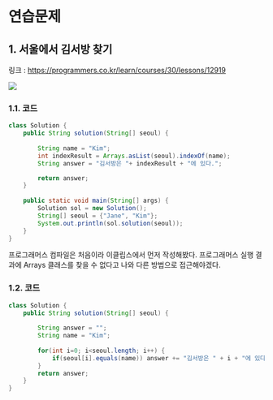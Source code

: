 
# 연습문제
## 1. 서울에서 김서방 찾기

링크 :  https://programmers.co.kr/learn/courses/30/lessons/12919

![](https://images.velog.io/images/withcolinsong/post/444cb110-2429-4571-b3fa-6d13a9a31d08/image.png)

### 1.1. 코드
```java
class Solution {
    public String solution(String[] seoul) {
    	
    	String name = "Kim";
    	int indexResult = Arrays.asList(seoul).indexOf(name);
        String answer = "김서방은 "+ indexResult + "에 있다.";

        return answer;
    }
    
    public static void main(String[] args) {
    	Solution sol = new Solution();
    	String[] seoul = {"Jane", "Kim"};
        System.out.println(sol.solution(seoul));
    }
}
```

프로그래머스 컴파일은 처음이라 이클립스에서 먼저 작성해봤다.
프로그래머스 실행 결과에 Arrays 클래스를 찾을 수 없다고 나와 다른 방법으로 접근해야겠다.


### 1.2. 코드
```java
class Solution {
    public String solution(String[] seoul) {
        
        String answer = "";
        String name = "Kim";
        
        for(int i=0; i<seoul.length; i++) {
            if(seoul[i].equals(name)) answer += "김서방은 " + i + "에 있다";
        }
        return answer;
    }
}

```